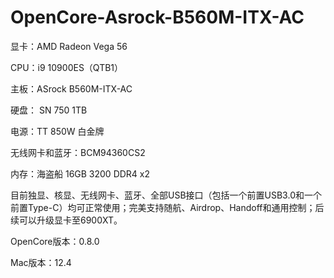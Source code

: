 # OpenCore-Asrock-B560M-ITX-AC
显卡：AMD Radeon Vega 56

CPU：i9 10900ES（QTB1）

主板：ASrock B560M-ITX-AC

硬盘： SN 750 1TB

电源：TT 850W 白金牌

无线网卡和蓝牙：BCM94360CS2

内存：海盗船 16GB 3200 DDR4 x2

目前独显、核显、无线网卡、蓝牙、全部USB接口（包括一个前置USB3.0和一个前置Type-C）均可正常使用；完美支持随航、Airdrop、Handoff和通用控制；后续可以升级显卡至6900XT。

OpenCore版本：0.8.0

Mac版本：12.4
